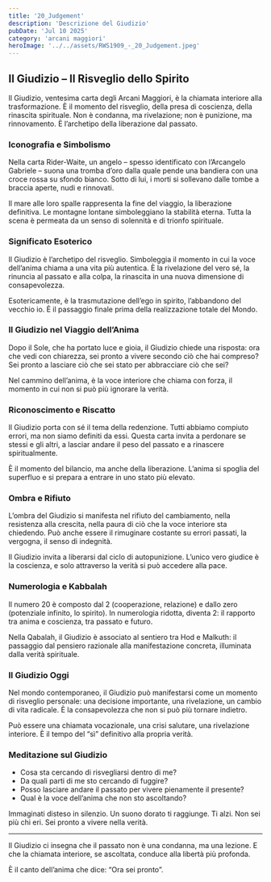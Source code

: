 ```yaml
---
title: '20_Judgement'
description: 'Descrizione del Giudizio'
pubDate: 'Jul 10 2025'
category: 'arcani maggiori'
heroImage: '../../assets/RWS1909_-_20_Judgement.jpeg'
---
```


## Il Giudizio – Il Risveglio dello Spirito

Il Giudizio, ventesima carta degli Arcani Maggiori, è la chiamata interiore alla trasformazione. È il momento del risveglio, della presa di coscienza, della rinascita spirituale. Non è condanna, ma rivelazione; non è punizione, ma rinnovamento. È l’archetipo della liberazione dal passato.

### Iconografia e Simbolismo

Nella carta Rider-Waite, un angelo – spesso identificato con l’Arcangelo Gabriele – suona una tromba d’oro dalla quale pende una bandiera con una croce rossa su sfondo bianco. Sotto di lui, i morti si sollevano dalle tombe a braccia aperte, nudi e rinnovati.

Il mare alle loro spalle rappresenta la fine del viaggio, la liberazione definitiva. Le montagne lontane simboleggiano la stabilità eterna. Tutta la scena è permeata da un senso di solennità e di trionfo spirituale.

### Significato Esoterico

Il Giudizio è l’archetipo del risveglio. Simboleggia il momento in cui la voce dell’anima chiama a una vita più autentica. È la rivelazione del vero sé, la rinuncia al passato e alla colpa, la rinascita in una nuova dimensione di consapevolezza.

Esotericamente, è la trasmutazione dell’ego in spirito, l’abbandono del vecchio io. È il passaggio finale prima della realizzazione totale del Mondo.

### Il Giudizio nel Viaggio dell’Anima

Dopo il Sole, che ha portato luce e gioia, il Giudizio chiede una risposta: ora che vedi con chiarezza, sei pronto a vivere secondo ciò che hai compreso? Sei pronto a lasciare ciò che sei stato per abbracciare ciò che sei?

Nel cammino dell’anima, è la voce interiore che chiama con forza, il momento in cui non si può più ignorare la verità.

### Riconoscimento e Riscatto

Il Giudizio porta con sé il tema della redenzione. Tutti abbiamo compiuto errori, ma non siamo definiti da essi. Questa carta invita a perdonare se stessi e gli altri, a lasciar andare il peso del passato e a rinascere spiritualmente.

È il momento del bilancio, ma anche della liberazione. L’anima si spoglia del superfluo e si prepara a entrare in uno stato più elevato.

### Ombra e Rifiuto

L’ombra del Giudizio si manifesta nel rifiuto del cambiamento, nella resistenza alla crescita, nella paura di ciò che la voce interiore sta chiedendo. Può anche essere il rimuginare costante su errori passati, la vergogna, il senso di indegnità.

Il Giudizio invita a liberarsi dal ciclo di autopunizione. L’unico vero giudice è la coscienza, e solo attraverso la verità si può accedere alla pace.

### Numerologia e Kabbalah

Il numero 20 è composto dal 2 (cooperazione, relazione) e dallo zero (potenziale infinito, lo spirito). In numerologia ridotta, diventa 2: il rapporto tra anima e coscienza, tra passato e futuro.

Nella Qabalah, il Giudizio è associato al sentiero tra Hod e Malkuth: il passaggio dal pensiero razionale alla manifestazione concreta, illuminata dalla verità spirituale.

### Il Giudizio Oggi

Nel mondo contemporaneo, il Giudizio può manifestarsi come un momento di risveglio personale: una decisione importante, una rivelazione, un cambio di vita radicale. È la consapevolezza che non si può più tornare indietro.

Può essere una chiamata vocazionale, una crisi salutare, una rivelazione interiore. È il tempo del “sì” definitivo alla propria verità.

### Meditazione sul Giudizio

- Cosa sta cercando di risvegliarsi dentro di me?
- Da quali parti di me sto cercando di fuggire?
- Posso lasciare andare il passato per vivere pienamente il presente?
- Qual è la voce dell’anima che non sto ascoltando?

Immaginati disteso in silenzio. Un suono dorato ti raggiunge. Ti alzi. Non sei più chi eri. Sei pronto a vivere nella verità.

---

Il Giudizio ci insegna che il passato non è una condanna, ma una lezione. E che la chiamata interiore, se ascoltata, conduce alla libertà più profonda.

È il canto dell’anima che dice: “Ora sei pronto”.

